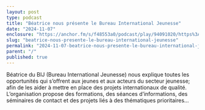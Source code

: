 ```yaml
---
layout: post
type: podcast
title: "Béatrice nous présente le Bureau International Jeunesse"
date: "2024-11-07"
enclosure: "https://anchor.fm/s/f48553a0/podcast/play/94091020/https%3A%2F%2Fd3ctxlq1ktw2nl.cloudfront.net%2Fstaging%2F2024-10-7%2F75ccde1e-a2d1-c9b7-a3e7-20eeba42fa55.mp3"
slug: "beatrice-nous-presente-le-bureau-international-jeunesse"
permalink: "2024-11-07-beatrice-nous-presente-le-bureau-international-jeunesse"
parent: "/"
published: true
---
```

Béatrice du BIJ (Bureau International Jeunesse) nous explique toutes les opportunités qui s’offrent aux jeunes et aux acteurs du secteur jeunesse; afin de les aider à mettre en place des projets internationaux de qualité.
L’organisation propose des formations, des séances d’informations, des séminaires de contact et des projets liés à des thématiques prioritaires…

